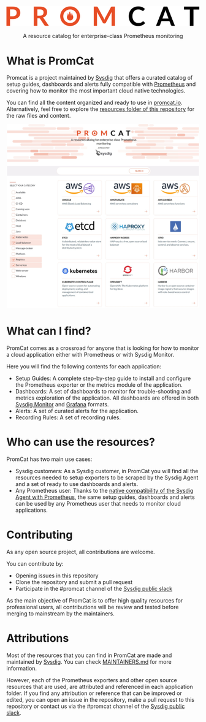 <p align="center"><img  src="images/logo.svg"></p>
<p align="center">A resource catalog for enterprise-class Prometheus monitoring </p> 

# What is PromCat
Promcat is a project maintained by [Sysdig](http://sysdig.com) that offers a curated catalog of setup guides, dashboards and alerts fully compatible with [Prometheus](https://prometheus.io/) and covering how to monitor the most important cloud native technologies. 

You can find all the content organized and ready to use in [promcat.io](https://promcat.io). Alternatively, feel free to explore the [resources folder of this repository](resources) for the raw files and content.

<p align="center"><img width="500" src="images/promcat-screenshot.png"></p>

# What can I find?
PromCat comes as a crossroad for anyone that is looking for how to monitor a cloud application either with Prometheus or with Sysdig Monitor. 

Here you will find the following contents for each application: 
* Setup Guides: A complete step-by-step guide to install and configure the Prometheus exporter or the metrics module of the application.
* Dashboards: A set of dashboards to monitor for trouble-shooting and metrics exploration of the application. All dashboards are offered in both [Sysdig Monitor](https://sysdig.com/products/monitor/) and [Grafana](https://github.com/grafana/grafana) formats.
* Alerts: A set of curated alerts for the application.
* Recording Rules: A set of recording rules.

# Who can use the resources?
PromCat has two main use cases:
* Sysdig customers: As a Sysdig customer, in PromCat you will find all the resources needed to setup  exporters to be scraped by the Sysdig Agent and a set of ready to use dashboards and alerts.
* Any Prometheus user: Thanks to the [native compatibility of the Sysdig Agent with Prometheus](https://sysdig.com/opensource/prometheus/), the same setup guides, dashboards and alerts can be used by any Prometheus user that needs to monitor cloud applications.

# Contributing
As any open source project, all contributions are welcome. 

You can contribute by:
* Opening issues in this repository
* Clone the repository and submit a pull request
* Participate in the #promcat channel of the [Sysdig public slack](http://sysdig.slack.com)

As the main objective of PromCat is to offer high quality resources for professional users, all contributions will be review and tested before merging to mainstream by the maintainers.

# Attributions
Most of the resources that you can find in PromCat are made and maintained by [Sysdig](http://sysdig.com). You can check [MAINTAINERS.md](MAINTAINERS.md) for more information.

However, each of the Prometheus exporters and other open source resources that are used, are attributed and referenced in each application folder. If you find any attribution or reference that can be improved or edited, you can open an issue in the repository, make a pull request to this repository or contact us via the #promcat channel of the [Sysdig public slack](sysdig.slack.com).